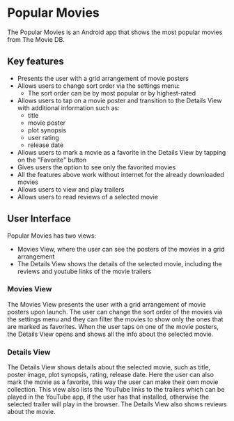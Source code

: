 # Popular Movies

The Popular Movies is an Android app that shows the most popular movies from The Movie DB.

## Key features

* Presents the user with a grid arrangement of movie posters
* Allows users to change sort order via the settings menu:
  * The sort order can be by most popular or by highest-rated
* Allows users to tap on a movie poster 
and transition to the Details View with additional information such as:
  * title
  * movie poster
  * plot synopsis
  * user rating
  * release date
* Allows users to mark a movie as a favorite in the Details View by tapping on the "Favorite" button
* Gives users the option to see only the favorited movies
* All the features above work without internet for the already downloaded movies
* Allows users to view and play trailers
* Allows users to read reviews of a selected movie

## User Interface

Popular Movies has two views:
* Movies View, where the user can see the posters of the movies in a grid arrangement
* The Details View shows the details of the selected movie, 
including the reviews and youtube links of the movie trailers

### Movies View

The Movies View presents the user with a grid arrangement of movie posters upon launch. 
The user can change the sort order of the movies via the settings menu 
and they can filter the movies to show only the ones that are marked as favorites.
When the user taps on one of the movie posters, 
the Details View opens and shows all the info about the selected movie.

### Details View

The Details View shows details about the selected movie, 
such as title, poster image, plot synopsis, rating, release date. 
Here the user can also mark the movie as a favorite, 
this way the user can make their own movie collection.
This view also lists the YouTube links to the trailers which can be played in the YouTube app, 
if the user has that installed, otherwise the selected trailer will play in the browser.
The Details View also shows reviews about the movie.
